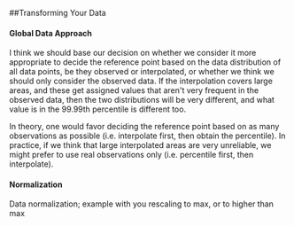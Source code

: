 ##Transforming Your Data

<!---Notes from Github issue 389. Add more--->

#### Global Data Approach

I think we should base our decision on whether we consider it more appropriate to decide the reference point based on the data distribution of all data points, be they observed or interpolated, or whether we think we should only consider the observed data. If the interpolation covers large areas, and these get assigned values that aren't very frequent in the observed data, then the two distributions will be very different, and what value is in the 99.99th percentile is different too.

In theory, one would favor deciding the reference point based on as many observations as possible (i.e. interpolate first, then obtain the percentile). In practice, if we think that large interpolated areas are very unreliable, we might prefer to use real observations only (i.e. percentile first, then interpolate).

<!---Note--->

#### Normalization

Data normalization; example with you rescaling to max, or to higher than max

